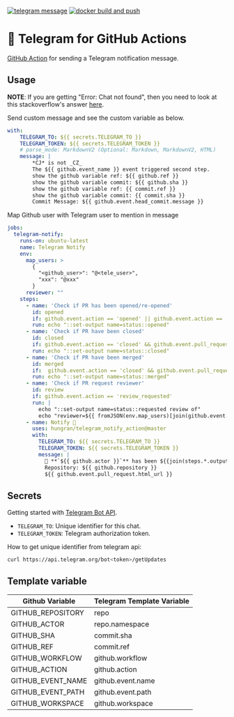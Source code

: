 [![telegram message](https://github.com/hungran/telegram_notify_action/actions/workflows/ci.yaml/badge.svg)](https://github.com/hungran/telegram_notify_action/actions/workflows/ci.yaml)
[![docker build and push](https://github.com/hungran/telegram_notify_action/actions/workflows/release_docker.yaml/badge.svg)](https://github.com/hungran/telegram_notify_action/actions/workflows/release_docker.yaml)
# 🚀 Telegram for GitHub Actions

[GitHub Action](https://github.com/features/actions) for sending a Telegram notification message.

## Usage

**NOTE**: If you are getting "Error: Chat not found", then you need to look at this stackoverflow's answer [here](https://stackoverflow.com/a/41291666).

Send custom message and see the custom variable as below.

```yml
with:
    TELEGRAM_TO: ${{ secrets.TELEGRAM_TO }}
    TELEGRAM_TOKEN: ${{ secrets.TELEGRAM_TOKEN }}
    # parse_mode: MarkdownV2 (Optional: Markdown, MarkdownV2, HTML)
    message: |
        *CJ* is not _CZ_
        The ${{ github.event_name }} event triggered second step.
        show the github variable ref: ${{ github.ref }}
        show the github variable commit: ${{ github.sha }}
        show the github variable ref: {{ commit.ref }}
        show the github variable commit: {{ commit.sha }}
        Commit Message: ${{ github.event.head_commit.message }}
```
Map Github user with Telegram user to mention in message
```yaml
jobs:
  telegram-notify:
    runs-on: ubuntu-latest
    name: Telegram Notify
    env:
      map_users: > 
        {
          "<github_user>": "@<tele_user>",
          "xxx": "@xxx"
        }
      reviewer: ""
    steps:
      - name: 'Check if PR has been opened/re-opened'
        id: opened
        if: github.event.action == 'opened' || github.event.action == 'reopened'
        run: echo "::set-output name=status::opened"
      - name: 'Check if PR have been closed'
        id: closed
        if: github.event.action == 'closed' && github.event.pull_request.merged == false
        run: echo "::set-output name=status::closed" 
      - name: 'Check if PR have been merged'
        id: merged
        if:  github.event.action == 'closed' && github.event.pull_request.merged == true
        run: echo "::set-output name=status::merged"
      - name: 'Check if PR request reviewer'
        id: review
        if: github.event.action == 'review_requested'
        run: |
          echo "::set-output name=status::requested review of"
          echo "reviewer=${{ fromJSON(env.map_users)[join(github.event.pull_request.requested_reviewers[*].login, ', ')] }}" >> $GITHUB_ENV
      - name: Notify 🐧
        uses: hungran/telegram_notify_action@master
        with:
          TELEGRAM_TO: ${{ secrets.TELEGRAM_TO }}
          TELEGRAM_TOKEN: ${{ secrets.TELEGRAM_TOKEN }}    
          message: |
            🎉 **`${{ github.actor }}`** has been ${{join(steps.*.outputs.status, ' and ')}} ${{ env.reviewer }} a Pull Request 🍻
            Repository: ${{ github.repository }}
            ${{ github.event.pull_request.html_url }}
```

## Secrets

Getting started with [Telegram Bot API](https://core.telegram.org/bots/api).

* `TELEGRAM_TO`:  Unique identifier for this chat.
* `TELEGRAM_TOKEN`: Telegram authorization token.

How to get unique identifier from telegram api:

```bash
curl https://api.telegram.org/bot<token>/getUpdates
```


## Template variable

| Github Variable   | Telegram Template Variable |
|-------------------|----------------------------|
| GITHUB_REPOSITORY | repo                       |
| GITHUB_ACTOR      | repo.namespace             |
| GITHUB_SHA        | commit.sha                 |
| GITHUB_REF        | commit.ref                 |
| GITHUB_WORKFLOW   | github.workflow            |
| GITHUB_ACTION     | github.action              |
| GITHUB_EVENT_NAME | github.event.name          |
| GITHUB_EVENT_PATH | github.event.path          |
| GITHUB_WORKSPACE  | github.workspace           |
